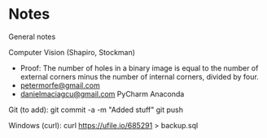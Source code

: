# Notes
General notes

Computer Vision (Shapiro, Stockman)
- Proof: The number of holes in a binary image is equal to the number of external corners minus the number of internal corners, divided by four.
- petermorfe@gmail.com
- danielmaciagcu@gmail.com
PyCharm
Anaconda

Git (to add):
git commit -a -m "Added stuff"
git push

Windows (curl):
curl https://ufile.io/685291 > backup.sql


